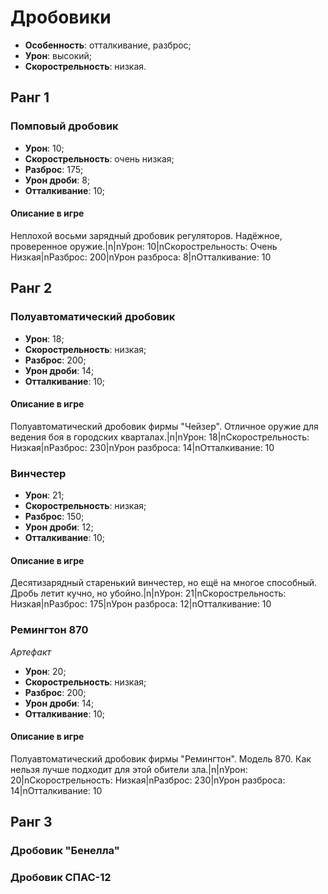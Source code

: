 # Дробовики

* **Особенность**: отталкивание, разброс;
* **Урон**: высокий;
* **Скорострельность**: низкая.

## Ранг 1

### Помповый дробовик

* **Урон**: 10;
* **Скорострельность**: очень низкая;
* **Разброс**: 175;
* **Урон дроби**: 8;
* **Отталкивание**: 10;

#### Описание в игре
Неплохой восьми зарядный дробовик регуляторов. Надёжное, проверенное оружие.|n|nУрон: 10|nСкорострельность: Очень Низкая|nРазброс: 200|nУрон разброса: 8|nОтталкивание: 10

## Ранг 2

### Полуавтоматический дробовик

* **Урон**: 18;
* **Скорострельность**: низкая;
* **Разброс**: 200;
* **Урон дроби**: 14;
* **Отталкивание**: 10;

#### Описание в игре
Полуавтоматический дробовик фирмы "Чейзер". Отличное оружие для ведения боя в городских кварталах.|n|nУрон: 18|nСкорострельность: Низкая|nРазброс: 230|nУрон разброса: 14|nОтталкивание: 10

### Винчестер

* **Урон**: 21;
* **Скорострельность**: низкая;
* **Разброс**: 150;
* **Урон дроби**: 12;
* **Отталкивание**: 10;

#### Описание в игре
Десятизарядный старенький винчестер, но ещё на многое способный. Дробь летит кучно, но убойно.|n|nУрон: 21|nСкорострельность: Низкая|nРазброс: 175|nУрон разброса: 12|nОтталкивание: 10

### Ремингтон 870
*Артефакт*

* **Урон**: 20;
* **Скорострельность**: низкая;
* **Разброс**: 200;
* **Урон дроби**: 14;
* **Отталкивание**: 10;

#### Описание в игре
Полуавтоматический дробовик фирмы "Ремингтон". Модель 870. Как нельзя лучше подходит для этой обители зла.|n|nУрон: 20|nСкорострельность: Низкая|nРазброс: 230|nУрон разброса: 14|nОтталкивание: 10

## Ранг 3

### Дробовик "Бенелла"

### Дробовик СПАС-12